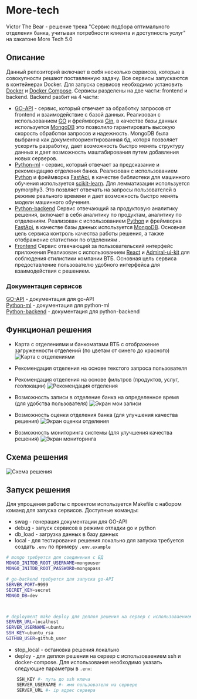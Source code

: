 # More-tech

Victor The Bear - решение трека "Сервис подбора оптимального отделения банка, учитывая потребности клиента и доступность услуг" на хакатоне More Tech 5.0

## Описание

Данный репозиторий включает в себя несколько сервисов, которые в совокупности решают поставленную задачу. Все сервисы запускаются в контейнерах Docker. Для запуска сервисов необходимо установить [Docker](https://docs.docker.com/engine/install/) и [Docker Compose](https://docs.docker.com/compose/). Сервисы разделены на две части: frontend и backend. Backend разбит на 4 части:

-   [GO-API](https://github.com/EgorTarasov/more-tech/tree/main/go-backend) - сервис, который отвечает за обработку запросов от frontend и взаимодействие с базой данных. Реализован с использованием [GO](https://go.dev/) и фреймворка [Gin](https://github.com/gin-gonic/gin), в качестве базы данных используется [MongoDB](https://www.mongodb.com/) это позволило гарантировать высокую скорость обработки запросов и надежность. MongoDB была выбранна как документоориентированная бд, которя позволяет ускорить разработку, дает возможность быстро менять структуру данных и дает возможность маштабирования путем добавления новых серверов.
-   [Python-ml](https://github.com/EgorTarasov/more-tech/tree/main/python) - сервис, который отвечает за предсказание и рекомендацию отделения банка. Реализован с использованием [Python](https://www.python.org/) и фреймворка [FastApi](https://github.com/tiangolo/fastapi), в качестве библиотеки для машинного обучения используется [scikit-learn](https://scikit-learn.org/stable/). Для лемматизации используется pymorphy3. Это позвляет отвечать на запросы пользователей в режиме реального времени и дает возможность быстро менять модели машинного обучения.
-   [Python-backend](https://github.com/EgorTarasov/more-tech/tree/main/python-backend) Сервис отвечающий за продуктовую аналитику решения, включает в себя аналитику по продуктам, аналитику по отделениям. Реализован с использованием [Python](https://www.python.org/) и фреймворка [FastApi](https://github.com/tiangolo/fastapi), в качестве базы данных используется [MongoDB](https://www.mongodb.com/). Основная цель сервиса контроль качества работы решения, а также отображение статистики по отделениям .
-   [Frontend](https://github.com/EgorTarasov/more-tech/tree/main/frontend) Сервис отвечающий за пользовательский интерфейс приложения Реализован с использованием [React](https://reactjs.org/) и [Admiral-ui-kit](https://github.com/AdmiralDS) для соблюдения стилистики компании ВТБ. Основная цель сервиса предоставление пользователю удобного интерфейса для взаимодействия с решением.

### Документация сервисов

[GO-API](http://larek.itatmisis.ru:9999/swagger/index.html) - документация для go-API  
[Python-ml](http://larek.itatmisis.ru:8000/docs) - документация для python-ml  
[Python-backend](http://larek.itatmisis.ru:8001/docs) - документация для python-backend

## Функционал решения

-   Карта с отделениями и банкоматами ВТБ с отображение загруженности отделений (по цветам от синего до красного)
    ![Карта с отделениями](images/departments_workload.png)
-   Рекомендация отделения на основе текстого запроса пользователя
-   Рекомендация отделения на основе фильтров (продуктов, услуг, геолокации)
    ![Рекомендация отделения](images/ml_search.png)

-   Возможность записи в отделение банка на определенное время (для удобства пользователя)
    ![Экран мои записи](images/departments_tickets.png)
-   Возможность оценки отделения банка (для улучшения качества решения) ![Экран оценки отделения](images/departments_rating.png)
-   Возможность мониторинга системы (для улучшения качества решения) ![Экран мониторинга](images/monitoring.png)

## Схема решения

![Схема решения](images/structure.png)

## Запуск решения

Для упрощения работы с проектом используется Makefile с набором команд для запуска сервисов. Доступные команды:

-   swag - генерация документации для GO-API
-   debug - запуск сервисов в режиме отладки go и python
-   db_load - загрузка данных в базу данных
-   local - для тестирования решения локально для запуска требуется создать `.env` по примеру `.env.example`

```sh
# mongo требуется для соединения с БД
MONGO_INITDB_ROOT_USERNAME=mongouser
MONGO_INITDB_ROOT_PASSWORD=mongopass

# go-backend требуется для запуска go-API
SERVER_PORT=9999
SECRET_KEY=secret
MONGO_DB=dev



# deployment make deploy для деплоя решения на сервер с использоваением ssh и docker-compose
SERVER_URL=localhost
SERVER_USERNAME=ubuntu
SSH_KEY=ubuntu_rsa
GITHUB_USER=github_user


```

-   stop_local - остановка решения локально
-   deploy - для деплоя решения на сервер с использоваением ssh и docker-compose. Для использования необходимо указать следующие параметры в `.env`:

```sh
    SSH_KEY #- путь до ssh ключа
    SERVER_USERNAME #- имя пользователя на сервере
    SERVER_URL #- ip адрес сервера
```


